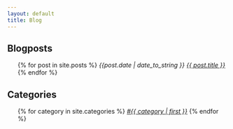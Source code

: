 ```yaml
---
layout: default
title: Blog
---
```

<h2>Blogposts</h2>

<ul>
  {% for post in site.posts %}
      <i>{{post.date | date_to_string }} <a href="{{ post.url }}">{{ post.title }}</a></i><br>
  {% endfor %}
</ul>

<h2>Categories</h2>
<ul>
{% for category in site.categories %}
<i><a href="{{ site.url }}/category/{{ category | first | slugify }}/index.html">#{{ category | first }}</a></i>
{% endfor %}
</ul>